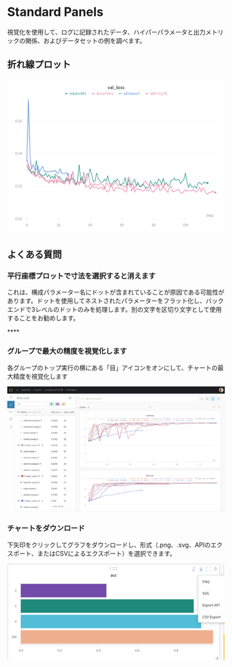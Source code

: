 # Standard Panels

視覚化を使用して、ログに記録されたデータ、ハイパーパラメータと出力メトリックの関係、およびデータセットの例を調べます。

##  折れ線プロット

![Visualize a metric over time from multiple different runs](../../../.gitbook/assets/docs-line-plot.png)

## よくある質問

### 平行座標プロットで寸法を選択すると消えます

これは、構成パラメーター名にドットが含まれていることが原因である可能性があります。ドットを使用してネストされたパラメーターをフラット化し、バックエンドで3レベルのドットのみを処理します。別の文字を区切り文字として使用することをお勧めします。 

\*\*\*\*

### グループで最大の精度を視覚化します

各グループのトップ実行の横にある「目」アイコンをオンにして、チャートの最大精度を視覚化します

![](../../../.gitbook/assets/screen-shot-2020-02-12-at-3.45.09-pm.png)

### チャートをダウンロード

下矢印をクリックしてグラフをダウンロードし、形式（.png、.svg、APIのエクスポート、またはCSVによるエクスポート）を選択できます。

![](../../../.gitbook/assets/screen-shot-2020-02-20-at-10.07.09-am.png)

